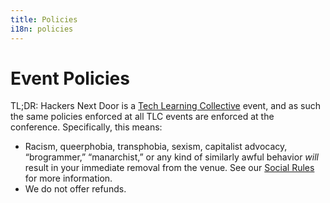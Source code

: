 ```yaml
---
title: Policies
i18n: policies
---
```


# Event Policies

TL;DR: Hackers Next Door is a [Tech Learning Collective](https://techlearningcollective.com/) event, and as such the same policies enforced at all TLC events are enforced at the conference. Specifically, this means:

* Racism, queerphobia, transphobia, sexism, capitalist advocacy, “brogrammer,” “manarchist,” or any kind of similarly awful behavior *will* result in your immediate removal from the venue. See our [Social Rules](https://github.com/AnarchoTechNYC/meta/wiki/Social-rules) for more information.
* We do not offer refunds.
